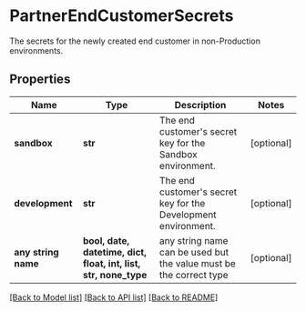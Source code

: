 # PartnerEndCustomerSecrets

The secrets for the newly created end customer in non-Production environments.

## Properties
Name | Type | Description | Notes
------------ | ------------- | ------------- | -------------
**sandbox** | **str** | The end customer&#39;s secret key for the Sandbox environment. | [optional] 
**development** | **str** | The end customer&#39;s secret key for the Development environment. | [optional] 
**any string name** | **bool, date, datetime, dict, float, int, list, str, none_type** | any string name can be used but the value must be the correct type | [optional]

[[Back to Model list]](../README.md#documentation-for-models) [[Back to API list]](../README.md#documentation-for-api-endpoints) [[Back to README]](../README.md)


